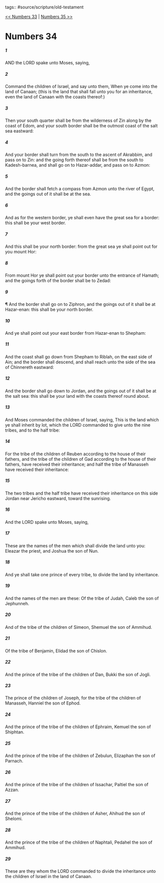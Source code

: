 tags:: #source/scripture/old-testament

[<< Numbers 33](/Old_Testament/04_Numbers/Numbers_33.md) | [Numbers 35 >>](/Old_Testament/04_Numbers/Numbers_35.md)

# Numbers 34

##### 1

AND the LORD spake unto Moses, saying,

##### 2

Command the children of Israel, and say unto them, When ye come into the land of Canaan; (this is the land that shall fall unto you for an inheritance, even the land of Canaan with the coasts thereof:)

##### 3

Then your south quarter shall be from the wilderness of Zin along by the coast of Edom, and your south border shall be the outmost coast of the salt sea eastward:

##### 4

And your border shall turn from the south to the ascent of Akrabbim, and pass on to Zin: and the going forth thereof shall be from the south to Kadesh-barnea, and shall go on to Hazar-addar, and pass on to Azmon:

##### 5

And the border shall fetch a compass from Azmon unto the river of Egypt, and the goings out of it shall be at the sea.

##### 6

And as for the western border, ye shall even have the great sea for a border: this shall be your west border.

##### 7

And this shall be your north border: from the great sea ye shall point out for you mount Hor:

##### 8

From mount Hor ye shall point out your border unto the entrance of Hamath; and the goings forth of the border shall be to Zedad:

##### 9

¶ And the border shall go on to Ziphron, and the goings out of it shall be at Hazar-enan: this shall be your north border.

##### 10

And ye shall point out your east border from Hazar-enan to Shepham:

##### 11

And the coast shall go down from Shepham to Riblah, on the east side of Ain; and the border shall descend, and shall reach unto the side of the sea of Chinnereth eastward:

##### 12

And the border shall go down to Jordan, and the goings out of it shall be at the salt sea: this shall be your land with the coasts thereof round about.

##### 13

And Moses commanded the children of Israel, saying, This is the land which ye shall inherit by lot, which the LORD commanded to give unto the nine tribes, and to the half tribe:

##### 14

For the tribe of the children of Reuben according to the house of their fathers, and the tribe of the children of Gad according to the house of their fathers, have received their inheritance; and half the tribe of Manasseh have received their inheritance:

##### 15

The two tribes and the half tribe have received their inheritance on this side Jordan near Jericho eastward, toward the sunrising.

##### 16

And the LORD spake unto Moses, saying,

##### 17

These are the names of the men which shall divide the land unto you: Eleazar the priest, and Joshua the son of Nun.

##### 18

And ye shall take one prince of every tribe, to divide the land by inheritance.

##### 19

And the names of the men are these: Of the tribe of Judah, Caleb the son of Jephunneh.

##### 20

And of the tribe of the children of Simeon, Shemuel the son of Ammihud.

##### 21

Of the tribe of Benjamin, Elidad the son of Chislon.

##### 22

And the prince of the tribe of the children of Dan, Bukki the son of Jogli.

##### 23

The prince of the children of Joseph, for the tribe of the children of Manasseh, Hanniel the son of Ephod.

##### 24

And the prince of the tribe of the children of Ephraim, Kemuel the son of Shiphtan.

##### 25

And the prince of the tribe of the children of Zebulun, Elizaphan the son of Parnach.

##### 26

And the prince of the tribe of the children of Issachar, Paltiel the son of Azzan.

##### 27

And the prince of the tribe of the children of Asher, Ahihud the son of Shelomi.

##### 28

And the prince of the tribe of the children of Naphtali, Pedahel the son of Ammihud.

##### 29

These are they whom the LORD commanded to divide the inheritance unto the children of Israel in the land of Canaan.
